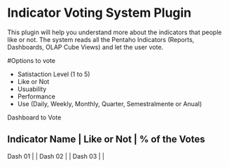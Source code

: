 # Indicator Voting System Plugin

This plugin will help you understand more about the indicators that people like or not.
The system reads all the Pentaho Indicators (Reports, Dashboards, OLAP Cube Views) and let the user vote.

#Options to vote
* Satistaction Level (1 to 5)
* Like or Not
* Usuability
* Performance
* Use (Daily, Weekly, Monthly, Quarter, Semestralmente or Anual)


Dashboard to Vote

Indicator Name    |    Like or Not   |   % of the Votes
---------------------------------------------------------
Dash 01           |                  |
Dash 02           |                  |
Dash 03           |                  |
